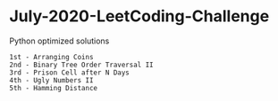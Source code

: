 # July-2020-LeetCoding-Challenge
Python optimized solutions
```
1st - Arranging Coins
2nd - Binary Tree Order Traversal II
3rd - Prison Cell after N Days
4th - Ugly Numbers II
5th - Hamming Distance
```
